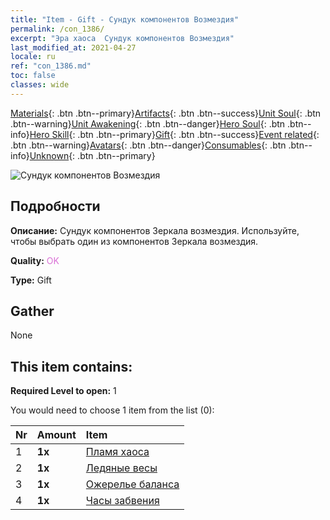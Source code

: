 ```yaml
---
title: "Item - Gift - Сундук компонентов Возмездия"
permalink: /con_1386/
excerpt: "Эра хаоса  Сундук компонентов Возмездия"
last_modified_at: 2021-04-27
locale: ru
ref: "con_1386.md"
toc: false
classes: wide
---
```

 [Materials](/ItemsRU/){: .btn .btn--primary}[Artifacts](/ItemsRU/Artifacts/){: .btn .btn--success}[Unit Soul](/ItemsRU/UnitSoul/){: .btn .btn--warning}[Unit Awakening](/ItemsRU/UnitAwakening/){: .btn .btn--danger}[Hero Soul](/ItemsRU/HeroSoul/){: .btn .btn--info}[Hero Skill](/ItemsRU/HeroSkill/){: .btn .btn--primary}[Gift](/ItemsRU/Gift/){: .btn .btn--success}[Event related](/ItemsRU/Events/){: .btn .btn--warning}[Avatars](/ItemsRU/Avatars/){: .btn .btn--danger}[Consumables](/ItemsRU/Consumables/){: .btn .btn--info}[Unknown](/ItemsRU/Unknown/){: .btn .btn--primary}

 ![Сундук компонентов Возмездия](/images/t/i_906064.png)

## Подробности
 **Описание:** Сундук компонентов Зеркала возмездия. Используйте, чтобы выбрать один из компонентов Зеркала возмездия.

 **Quality:** <span style="color: #DA70D6">OK</span>

 **Type:** Gift

## Gather

  None

## This item contains:

 **Required Level to open:** 1

 You would need to choose 1 item from the list (0):

  | Nr | Amount |     Item    |
  |:---|:-------|:------------|
  | 1 |  **1x** | [Пламя хаоса](/ItemsRU/art_140/) |  | 
  | 2 |  **1x** | [Ледяные весы](/ItemsRU/art_141/) |  | 
  | 3 |  **1x** | [Ожерелье баланса](/ItemsRU/art_142/) |  | 
  | 4 |  **1x** | [Часы забвения](/ItemsRU/art_143/) |  | 
